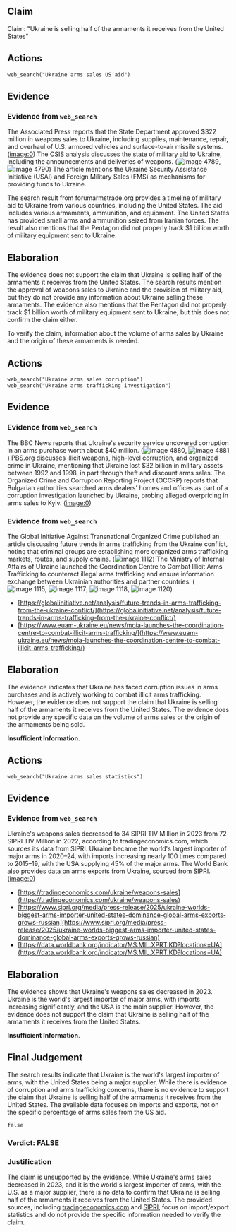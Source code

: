## Claim
Claim: "Ukraine is selling half of the armaments it receives from the United States"

## Actions
```
web_search("Ukraine arms sales US aid")
```

## Evidence
### Evidence from `web_search`
The Associated Press reports that the State Department approved $322 million in weapons sales to Ukraine, including supplies, maintenance, repair, and overhaul of U.S. armored vehicles and surface-to-air missile systems. (<image:0>) The CSIS analysis discusses the state of military aid to Ukraine, including the announcements and deliveries of weapons. (![image 4789](media/2025-08-23_12-57-1755953875-531890.jpg), ![image 4790](media/2025-08-23_12-57-1755953876-383473.jpg)) The article mentions the Ukraine Security Assistance Initiative (USAI) and Foreign Military Sales (FMS) as mechanisms for providing funds to Ukraine.

The search result from forumarmstrade.org provides a timeline of military aid to Ukraine from various countries, including the United States. The aid includes various armaments, ammunition, and equipment. The United States has provided small arms and ammunition seized from Iranian forces. The result also mentions that the Pentagon did not properly track $1 billion worth of military equipment sent to Ukraine.


## Elaboration
The evidence does not support the claim that Ukraine is selling half of the armaments it receives from the United States. The search results mention the approval of weapons sales to Ukraine and the provision of military aid, but they do not provide any information about Ukraine selling these armaments. The evidence also mentions that the Pentagon did not properly track $1 billion worth of military equipment sent to Ukraine, but this does not confirm the claim either.

To verify the claim, information about the volume of arms sales by Ukraine and the origin of these armaments is needed.


## Actions
```
web_search("Ukraine arms sales corruption")
web_search("Ukraine arms trafficking investigation")
```

## Evidence
### Evidence from `web_search`
The BBC News reports that Ukraine's security service uncovered corruption in an arms purchase worth about $40 million. (![image 4880](media/2025-08-23_13-06-1755954415-104820.jpg), ![image 4881](media/2025-08-23_13-06-1755954415-183076.jpg)) PBS.org discusses illicit weapons, high-level corruption, and organized crime in Ukraine, mentioning that Ukraine lost $32 billion in military assets between 1992 and 1998, in part through theft and discount arms sales. The Organized Crime and Corruption Reporting Project (OCCRP) reports that Bulgarian authorities searched arms dealers' homes and offices as part of a corruption investigation launched by Ukraine, probing alleged overpricing in arms sales to Kyiv. (<image:0>)


### Evidence from `web_search`
The Global Initiative Against Transnational Organized Crime published an article discussing future trends in arms trafficking from the Ukraine conflict, noting that criminal groups are establishing more organized arms trafficking markets, routes, and supply chains. (![image 1112](media/2025-08-06_18-33-1754505188-439338.jpg)) The Ministry of Internal Affairs of Ukraine launched the Coordination Centre to Combat Illicit Arms Trafficking to counteract illegal arms trafficking and ensure information exchange between Ukrainian authorities and partner countries. (![image 1115](media/2025-08-06_18-33-1754505191-086355.jpg), ![image 1117](media/2025-08-06_18-33-1754505191-966165.jpg), ![image 1118](media/2025-08-06_18-33-1754505192-269011.jpg), ![image 1120](media/2025-08-06_18-33-1754505192-805061.jpg))

*   [https://globalinitiative.net/analysis/future-trends-in-arms-trafficking-from-the-ukraine-conflict/](https://globalinitiative.net/analysis/future-trends-in-arms-trafficking-from-the-ukraine-conflict/)
*   [https://www.euam-ukraine.eu/news/moia-launches-the-coordination-centre-to-combat-illicit-arms-trafficking/](https://www.euam-ukraine.eu/news/moia-launches-the-coordination-centre-to-combat-illicit-arms-trafficking/)


## Elaboration
The evidence indicates that Ukraine has faced corruption issues in arms purchases and is actively working to combat illicit arms trafficking. However, the evidence does not support the claim that Ukraine is selling half of the armaments it receives from the United States. The evidence does not provide any specific data on the volume of arms sales or the origin of the armaments being sold.

**Insufficient Information**.


## Actions
```
web_search("Ukraine arms sales statistics")
```

## Evidence
### Evidence from `web_search`
Ukraine's weapons sales decreased to 34 SIPRI TIV Million in 2023 from 72 SIPRI TIV Million in 2022, according to tradingeconomics.com, which sources its data from SIPRI. Ukraine became the world's largest importer of major arms in 2020–24, with imports increasing nearly 100 times compared to 2015–19, with the USA supplying 45% of the major arms. The World Bank also provides data on arms exports from Ukraine, sourced from SIPRI. (<image:0>)

*   [https://tradingeconomics.com/ukraine/weapons-sales](https://tradingeconomics.com/ukraine/weapons-sales)
*   [https://www.sipri.org/media/press-release/2025/ukraine-worlds-biggest-arms-importer-united-states-dominance-global-arms-exports-grows-russian](https://www.sipri.org/media/press-release/2025/ukraine-worlds-biggest-arms-importer-united-states-dominance-global-arms-exports-grows-russian)
*   [https://data.worldbank.org/indicator/MS.MIL.XPRT.KD?locations=UA](https://data.worldbank.org/indicator/MS.MIL.XPRT.KD?locations=UA)


## Elaboration
The evidence shows that Ukraine's weapons sales decreased in 2023. Ukraine is the world's largest importer of major arms, with imports increasing significantly, and the USA is the main supplier. However, the evidence does not support the claim that Ukraine is selling half of the armaments it receives from the United States.

**Insufficient Information**.


## Final Judgement
The search results indicate that Ukraine is the world's largest importer of arms, with the United States being a major supplier. While there is evidence of corruption and arms trafficking concerns, there is no evidence to support the claim that Ukraine is selling half of the armaments it receives from the United States. The available data focuses on imports and exports, not on the specific percentage of arms sales from the US aid.

`false`


### Verdict: FALSE

### Justification
The claim is unsupported by the evidence. While Ukraine's arms sales decreased in 2023, and it is the world's largest importer of arms, with the U.S. as a major supplier, there is no data to confirm that Ukraine is selling half of the armaments it receives from the United States. The provided sources, including [tradingeconomics.com](https://tradingeconomics.com/ukraine/weapons-sales) and [SIPRI](https://www.sipri.org/media/press-release/2025/ukraine-worlds-biggest-arms-importer-united-states-dominance-global-arms-exports-grows-russian), focus on import/export statistics and do not provide the specific information needed to verify the claim.
